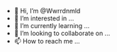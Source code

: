 - 👋 Hi, I’m @Wwrrdnmld
- 👀 I’m interested in ...
- 🌱 I’m currently learning ...
- 💞️ I’m looking to collaborate on ...
- 📫 How to reach me ...

<!---
Wwrrdnmld/Wwrrdnmld is a ✨ special ✨ repository because its `README.md` (this file) appears on your GitHub profile.
You can click the Preview link to take a look at your changes.
--->
